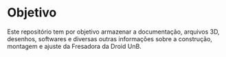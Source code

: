 # Objetivo

Este repositório tem por objetivo armazenar a documentação, arquivos 3D, desenhos, softwares e diversas outras informações sobre a construção, montagem e ajuste da Fresadora da Droid UnB.
